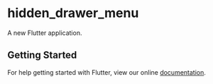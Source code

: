 # hidden_drawer_menu

A new Flutter application.

## Getting Started

For help getting started with Flutter, view our online
[documentation](https://flutter.io/).
